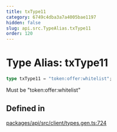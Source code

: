 ```yaml
---
title: txType11
category: 6749c4dba3a7a4005bae1197
hidden: false
slug: api.src.TypeAlias.txType11
order: 120
---
```


# Type Alias: txType11

```ts
type txType11 = "token:offer:whitelist";
```

Must be "token:offer:whitelist"

## Defined in

[packages/api/src/client/types.gen.ts:724](https://github.com/zkcloudworker/minatokens-lib/blob/main/packages/api/src/client/types.gen.ts#L724)

